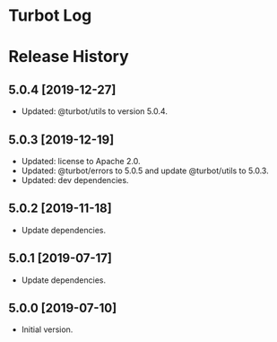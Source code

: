 # Turbot Log

# Release History

## 5.0.4 [2019-12-27]

- Updated: @turbot/utils to version 5.0.4.

## 5.0.3 [2019-12-19]

- Updated: license to Apache 2.0.
- Updated: @turbot/errors to 5.0.5 and update @turbot/utils to 5.0.3.
- Updated: dev dependencies.

## 5.0.2 [2019-11-18]

- Update dependencies.

## 5.0.1 [2019-07-17]

- Update dependencies.

## 5.0.0 [2019-07-10]

- Initial version.
